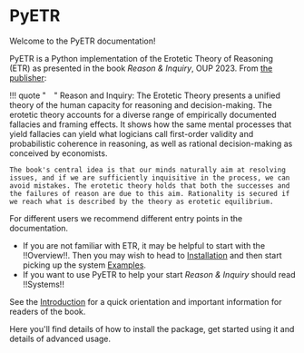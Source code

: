# PyETR

Welcome to the PyETR documentation!

PyETR is a Python implementation of the Erotetic Theory of Reasoning (ETR) as presented in the book *Reason & Inquiry*, OUP 2023.
From [the publisher](https://global.oup.com/academic/product/reason-and-inquiry-9780198823766?cc=gb&lang=en&#):

!!! quote " "
    Reason and Inquiry: The Erotetic Theory presents a unified theory of the human capacity for reasoning and decision-making. The erotetic theory accounts for a diverse range of empirically documented fallacies and framing effects. It shows how the same mental processes that yield fallacies can yield what logicians call first-order validity and probabilistic coherence in reasoning, as well as rational decision-making as conceived by economists.

    The book's central idea is that our minds naturally aim at resolving issues, and if we are sufficiently inquisitive in the process, we can avoid mistakes. The erotetic theory holds that both the successes and the failures of reason are due to this aim. Rationality is secured if we reach what is described by the theory as erotetic equilibrium.

For different users we recommend different entry points in the documentation.

- If you are not familiar with ETR, it may be helpful to start with the !!Overview!!. Then you may wish to head to [Installation](getting_started/installation.md) and then start picking up the system [Examples](getting_started/example.md).
- If you want to use PyETR to help your start *Reason & Inquiry* should read !!Systems!!

See the [Introduction](introduction) for a quick orientation and important information for readers of the book.

Here you'll find details of how to install the package, get started using it and details of advanced usage.
